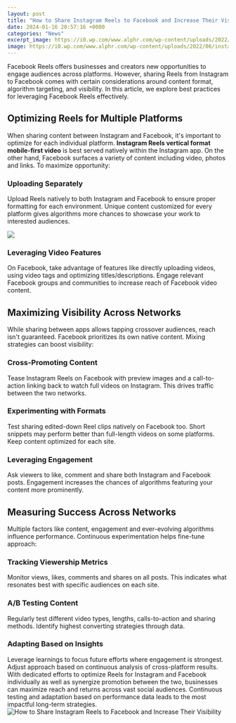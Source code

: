 ```yaml
---
layout: post
title: "How to Share Instagram Reels to Facebook and Increase Their Visibility"
date: 2024-01-16 20:57:16 +0000
categories: "News"
excerpt_image: https://i0.wp.com/www.alphr.com/wp-content/uploads/2022/06/insta-1-1.png?resize=690%2C1189&amp;ssl=1
image: https://i0.wp.com/www.alphr.com/wp-content/uploads/2022/06/insta-1-1.png?resize=690%2C1189&amp;ssl=1
---
```


Facebook Reels offers businesses and creators new opportunities to engage audiences across platforms. However, sharing Reels from Instagram to Facebook comes with certain considerations around content format, algorithm targeting, and visibility. In this article, we explore best practices for leveraging Facebook Reels effectively.
## Optimizing Reels for Multiple Platforms 
When sharing content between Instagram and Facebook, it's important to optimize for each individual platform. **Instagram Reels vertical format mobile-first video** is best served natively within the Instagram app. On the other hand, Facebook surfaces a variety of content including video, photos and links. To maximize opportunity:
### Uploading Separately 
Upload Reels natively to both Instagram and Facebook to ensure proper formatting for each environment. Unique content customized for every platform gives algorithms more chances to showcase your work to interested audiences.

![](https://webtrickz.com/wp-content/uploads/2021/07/share-instagram-reels-to-facebook-reels.png)
### Leveraging Video Features 
On Facebook, take advantage of features like directly uploading videos, using video tags and optimizing titles/descriptions. Engage relevant Facebook groups and communities to increase reach of Facebook video content.
## Maximizing Visibility Across Networks
While sharing between apps allows tapping crossover audiences, reach isn't guaranteed. Facebook prioritizes its own native content. Mixing strategies can boost visibility:
### Cross-Promoting Content
Tease Instagram Reels on Facebook with preview images and a call-to-action linking back to watch full videos on Instagram. This drives traffic between the two networks. 
### Experimenting with Formats
Test sharing edited-down Reel clips natively on Facebook too. Short snippets may perform better than full-length videos on some platforms. Keep content optimized for each site.
### Leveraging Engagement 
Ask viewers to like, comment and share both Instagram and Facebook posts. Engagement increases the chances of algorithms featuring your content more prominently.
## Measuring Success Across Networks
Multiple factors like content, engagement and ever-evolving algorithms influence performance. Continuous experimentation helps fine-tune approach:
### Tracking Viewership Metrics
Monitor views, likes, comments and shares on all posts. This indicates what resonates best with specific audiences on each site.   
### A/B Testing Content   
Regularly test different video types, lengths, calls-to-action and sharing methods. Identify highest converting strategies through data.
### Adapting Based on Insights
Leverage learnings to focus future efforts where engagement is strongest. Adjust approach based on continuous analysis of cross-platform results.
With dedicated efforts to optimize Reels for Instagram and Facebook individually as well as synergize promotion between the two, businesses can maximize reach and returns across vast social audiences. Continuous testing and adaptation based on performance data leads to the most impactful long-term strategies.
![How to Share Instagram Reels to Facebook and Increase Their Visibility](https://i0.wp.com/www.alphr.com/wp-content/uploads/2022/06/insta-1-1.png?resize=690%2C1189&amp;ssl=1)